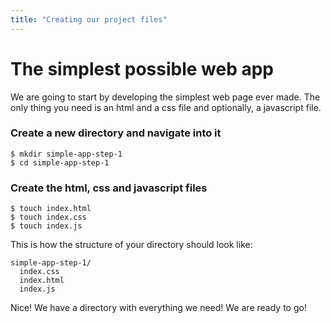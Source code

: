 ```yaml
---
title: "Creating our project files"
---
```


# The simplest possible web app

We are going to start by developing the simplest web page ever made.
The only thing you need is an html and a css file and optionally, a javascript file.

### Create a new directory and navigate into it

```
$ mkdir simple-app-step-1
$ cd simple-app-step-1
```

### Create the html, css and javascript files

``` 
$ touch index.html
$ touch index.css
$ touch index.js
```

This is how the structure of your directory should look like:

```
simple-app-step-1/
  index.css
  index.html
  index.js  
```

Nice! We have a directory with everything we need! We are ready to go!